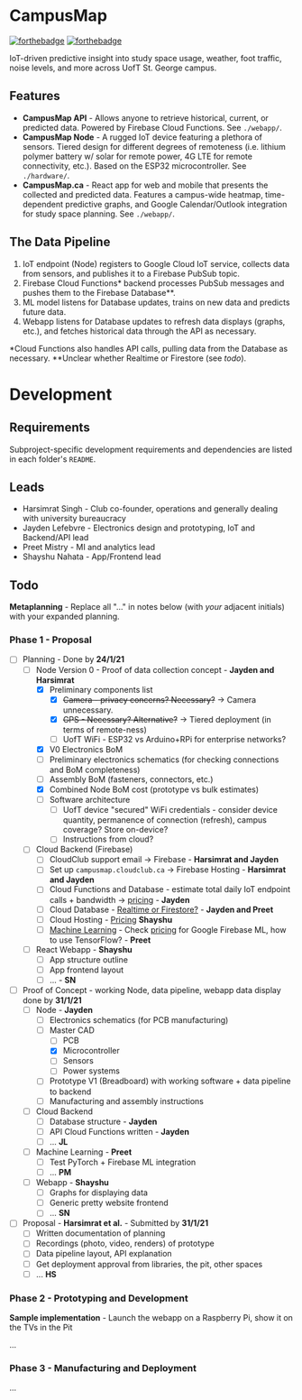 # CampusMap

[![forthebadge](https://forthebadge.com/images/badges/open-source.svg)](https://forthebadge.com) [![forthebadge](https://forthebadge.com/images/badges/built-with-love.svg)](https://forthebadge.com)

IoT-driven predictive insight into study space usage, weather, foot traffic, noise levels, and more across UofT St. George campus.

## Features

- **CampusMap API** - Allows anyone to retrieve historical, current, or predicted data. Powered by Firebase Cloud Functions. See `./webapp/`.
- **CampusMap Node** - A rugged IoT device featuring a plethora of sensors. Tiered design for different degrees of remoteness (i.e. lithium polymer battery w/ solar for remote power, 4G LTE for remote connectivity, etc.). Based on the ESP32 microcontroller. See `./hardware/`.
- **CampusMap.ca** - React app for web and mobile that presents the collected and predicted data. Features a campus-wide heatmap, time-dependent predictive graphs, and Google Calendar/Outlook integration for study space planning. See `./webapp/`.

## The Data Pipeline

1. IoT endpoint (Node) registers to Google Cloud IoT service, collects data from sensors, and publishes it to a Firebase PubSub topic.
2. Firebase Cloud Functions\* backend processes PubSub messages and pushes them to the Firebase Database\*\*.
3. ML model listens for Database updates, trains on new data and predicts future data.
4. Webapp listens for Database updates to refresh data displays (graphs, etc.), and fetches historical data through the API as necessary.

\*Cloud Functions also handles API calls, pulling data from the Database as necessary.
\*\*Unclear whether Realtime or Firestore (see *todo*).

# Development

## Requirements

Subproject-specific development requirements and dependencies are listed in each folder's `README`.

## Leads

- Harsimrat Singh - Club co-founder, operations and generally dealing with university bureaucracy
- Jayden Lefebvre - Electronics design and prototyping, IoT and Backend/API lead
- Preet Mistry - MI and analytics lead
- Shayshu Nahata - App/Frontend lead

## Todo

**Metaplanning** - Replace all "..." in notes below (with *your* adjacent initials) with your expanded planning.

### Phase 1 - Proposal

- [ ] Planning - Done by **24/1/21**
  - [ ] Node Version 0 - Proof of data collection concept - **Jayden and Harsimrat**
    - [X] Preliminary components list
      - [X] ~~Camera - privacy concerns? Necessary?~~ -> Camera unnecessary.
      - [X] ~~GPS - Necessary? Alternative?~~ -> Tiered deployment (in terms of remote-ness)
      - [ ] UofT WiFi - ESP32 vs Arduino+RPi for enterprise networks? 
    - [X] V0 Electronics BoM
    - [ ] Preliminary electronics schematics (for checking connections and BoM completeness)
    - [ ] Assembly BoM (fasteners, connectors, etc.)
    - [X] Combined Node BoM cost (prototype vs bulk estimates)
    - [ ] Software architecture
      - [ ] UofT device "secured" WiFi credentials - consider device quantity, permanence of connection (refresh), campus coverage? Store on-device?
      - [ ] Instructions from cloud?
  - [ ] Cloud Backend (Firebase)
    - [ ] CloudClub support email -> Firebase - **Harsimrat and Jayden**
    - [ ] Set up `campusmap.cloudclub.ca` -> Firebase Hosting - **Harsimrat and Jayden**
    - [ ] Cloud Functions and Database - estimate total daily IoT endpoint calls + bandwidth -> [pricing](https://firebase.google.com/pricing) - **Jayden**
    - [ ] Cloud Database - [Realtime or Firestore?](https://firebase.google.com/docs/database/rtdb-vs-firestore) - **Jayden and Preet**
    - [ ] Cloud Hosting - [Pricing](https://firebase.google.com/pricing) **Shayshu**
    - [ ] [Machine Learning](https://firebase.google.com/docs/ml/) - Check [pricing](https://firebase.google.com/pricing) for Google Firebase ML, how to use TensorFlow? - **Preet**
  - [ ] React Webapp - **Shayshu**
    - [ ] App structure outline
    - [ ] App frontend layout
    - [ ] ... - **SN**
- [ ] Proof of Concept - working Node, data pipeline, webapp data display done by **31/1/21**
  - [ ] Node - **Jayden**
    - [ ] Electronics schematics (for PCB manufacturing)
    - [ ] Master CAD
      - [ ] PCB
      - [X] Microcontroller
      - [ ] Sensors
      - [ ] Power systems
    - [ ] Prototype V1 (Breadboard) with working software + data pipeline to backend
    - [ ] Manufacturing and assembly instructions
  - [ ] Cloud Backend
    - [ ] Database structure - **Jayden**
    - [ ] API Cloud Functions written - **Jayden**
    - [ ] ... **JL**
  - [ ] Machine Learning - **Preet**
    - [ ] Test PyTorch + Firebase ML integration
    - [ ] ... **PM**
  - [ ] Webapp - **Shayshu**
    - [ ] Graphs for displaying data
    - [ ] Generic pretty website frontend
    - [ ] ... **SN**
- [ ] Proposal - **Harsimrat et al.** - Submitted by **31/1/21**
  - [ ] Written documentation of planning
  - [ ] Recordings (photo, video, renders) of prototype
  - [ ] Data pipeline layout, API explanation
  - [ ] Get deployment approval from libraries, the pit, other spaces
  - [ ] ... **HS**

### Phase 2 - Prototyping and Development

**Sample implementation** - Launch the webapp on a Raspberry Pi, show it on the TVs in the Pit

...

### Phase 3 - Manufacturing and Deployment

...